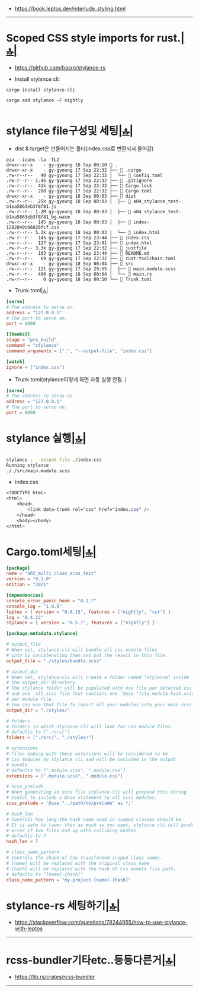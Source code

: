 - https://book.leptos.dev/interlude_styling.html

<hr>

# Scoped CSS style imports for rust.[|🔝|](#link)
- https://github.com/basro/stylance-rs

- Install stylance cli:

```
cargo install stylance-cli
```

```
cargo add stylance -F nightly
  
```

# stylance file구성및 세팅[|🔝|](#link)

- dist & target은 만들어지는 폴더(index.css로 변환되서 들어감)
```
eza --icons -la -TL2
drwxr-xr-x    - gy-gyoung 18 Sep 00:10  .
drwxr-xr-x    - gy-gyoung 17 Sep 22:32 ├──  .cargo
.rw-r--r--   40 gy-gyoung 17 Sep 22:32 │  └──  config.toml
.rw-r--r-- 1.4k gy-gyoung 17 Sep 22:32 ├──  .gitignore
.rw-r--r--  41k gy-gyoung 17 Sep 22:32 ├──  Cargo.lock
.rw-r--r--  208 gy-gyoung 17 Sep 22:32 ├──  Cargo.toml
drwxr-xr-x    - gy-gyoung 18 Sep 00:03 ├──  dist
.rw-r--r--  25k gy-gyoung 18 Sep 00:03 │  ├──  a04_stylance_test-b1ea5863eb3f8f81.js
.rw-r--r-- 1.2M gy-gyoung 18 Sep 00:03 │  ├──  a04_stylance_test-b1ea5863eb3f8f81_bg.wasm
.rw-r--r--  145 gy-gyoung 18 Sep 00:03 │  ├──  index-1282049c66026fcf.css
.rw-r--r-- 5.2k gy-gyoung 18 Sep 00:03 │  └──  index.html
.rw-r--r--  145 gy-gyoung 17 Sep 23:44 ├──  index.css
.rw-r--r--  127 gy-gyoung 17 Sep 23:01 ├──  index.html
.rw-r--r-- 3.3k gy-gyoung 17 Sep 22:32 ├──  justfile
.rw-r--r--  103 gy-gyoung 17 Sep 23:44 ├──  README.md
.rw-r--r--   69 gy-gyoung 17 Sep 22:32 ├──  rust-toolchain.toml
drwxr-xr-x    - gy-gyoung 18 Sep 00:04 ├──  src
.rw-r--r--  121 gy-gyoung 17 Sep 20:55 │  ├──  main.module.scss
.rw-r--r--  490 gy-gyoung 18 Sep 00:04 │  └──  main.rs
.rw-r--r--    0 gy-gyoung 18 Sep 00:10 └──  Trunk.toml
```

- Trunk.toml[|🔝|](#link)
```toml
[serve]
# The address to serve on.
address = "127.0.0.1"
# The port to serve on.
port = 8000

[[hooks]]
stage = "pre_build"
command = "stylance"
command_arguments = [".", "--output-file", "index.css"]

[watch]
ignore = ["index.css"]

```

- Trunk.toml(stylance이렇게 하면 자동 실행 안됨..)
```toml
[serve]
# The address to serve on.
address = "127.0.0.1"
# The port to serve on.
port = 8000
```

# stylance 실행[|🔝|](#link)
```bash

stylance . --output-file ./index.css
Running stylance
././src/main.module.scss
```

- index.css
```css
<!DOCTYPE html>
<html>
    <head>
        <link data-trunk rel="css" href="index.css" />
    </head>
    <body></body>
</html>
```

# Cargo.toml세팅[|🔝|](#link)
```toml
[package]
name = "a02_multi_class_scss_test"
version = "0.1.0"
edition = "2021"

[dependencies]
console_error_panic_hook = "0.1.7"
console_log = "1.0.0"
leptos = { version = "0.6.15", features = ["nightly", "csr"] }
log = "0.4.22"
stylance = { version = "0.5.1", features = ["nightly"] }

[package.metadata.stylance]

# output_file
# When set, stylance-cli will bundle all css module files
# into by concatenating them and put the result in this file.
output_file = "./styles/bundle.scss"

# output_dir
# When set, stylance-cli will create a folder named "stylance" inside
# the output_dir directory.
# The stylance folder will be populated with one file per detected css module
# and one _all.scss file that contains one `@use "file.module-hash.scss";` statement
# per module file.
# You can use that file to import all your modules into your main scss project.
output_dir = "./styles/"

# folders
# folders in which stylance cli will look for css module files.
# defaults to ["./src/"]
folders = ["./src/", "./styles/"]

# extensions
# files ending with these extensions will be considered to be
# css modules by stylance cli and will be included in the output
# bundle
# defaults to [".module.scss", ".module.css"]
extensions = [".module.scss", ".module.css"]

# scss_prelude
# When generating an scss file stylance-cli will prepend this string
# Useful to include a @use statement to all scss modules.
scss_prelude = '@use "../path/to/prelude" as *;'

# hash_len
# Controls how long the hash name used in scoped classes should be.
# It is safe to lower this as much as you want, stylance cli will produce an
# error if two files end up with colliding hashes.
# defaults to 7
hash_len = 7

# class_name_pattern
# Controls the shape of the transformed scoped class names.
# [name] will be replaced with the original class name
# [hash] will be replaced with the hash of css module file path.
# defaults to "[name]-[hash]"
class_name_pattern = "my-project-[name]-[hash]"

```


# stylance-rs 세팅하기[|🔝|](#link)
- https://stackoverflow.com/questions/78244955/how-to-use-stylance-with-leptos

<hr>

# rcss-bundler기타etc..등등다른거[|🔝|](#link)
  - https://lib.rs/crates/rcss-bundler

<hr>
